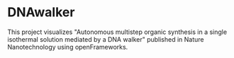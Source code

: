 # DNAwalker

This project visualizes "Autonomous multistep organic synthesis in a single isothermal solution mediated by a DNA walker" published in Nature Nanotechnology using openFrameworks.
